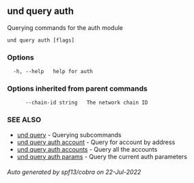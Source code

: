 ## und query auth

Querying commands for the auth module

```
und query auth [flags]
```

### Options

```
  -h, --help   help for auth
```

### Options inherited from parent commands

```
      --chain-id string   The network chain ID
```

### SEE ALSO

* [und query](und_query.md)	 - Querying subcommands
* [und query auth account](und_query_auth_account.md)	 - Query for account by address
* [und query auth accounts](und_query_auth_accounts.md)	 - Query all the accounts
* [und query auth params](und_query_auth_params.md)	 - Query the current auth parameters

###### Auto generated by spf13/cobra on 22-Jul-2022
